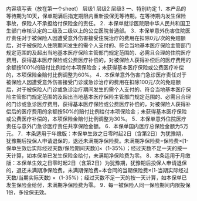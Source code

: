 内容填写表（放在第一个sheet）
	层级1	层级2	层级3
	一、特别约定
		1．本产品的等待期为10天，保单期满后指定期限内重新投保无等待期。在等待期内发生保险事故，保险人不承担给付保险金的责任。
		2．本保单就诊医院限中华人民共和国卫生部门审核认定的二级及二级以上的公立医院普通部。
		3．本保单意外伤害住院医疗责任对于被保险人因遭受意外伤害接受住院治疗的费用在扣除0元/次的免赔额后，对于被保险人住院期间发生的需个人支付的、符合当地基本医疗保险主管部门规定范围的及超出当地基本医疗保险主管部门规定范围的、必需且合理的住院医疗费用，获得基本医疗保险或公费医疗补偿的，对被保险人获得补偿后的医疗费用的余额按100%的赔付比例给付本项保险金；未获得基本医疗保险或公费医疗补偿的，本项保险金赔付比例调整为60%。
		4．本保单意外伤害门急诊医疗责任对于被保险人因遭受意外伤害接受门诊或急诊治疗的费用在扣除100元/次的免赔额后，对于被保险人门诊或急诊治疗期间发生的需个人支付的、符合当地基本医疗保险主管部门规定范围的及超出当地基本医疗保险主管部门规定范围的、必需且合理的门诊或急诊医疗费用，获得基本医疗保险或公费医疗补偿的，对被保险人获得补偿后的医疗费用的余额按50%的赔付比例给付本项保险金；未获得基本医疗保险或公费医疗补偿的，本项保险金赔付比例调整为30%。
		5．本保单意外住院医疗责任与意外门急诊医疗责任共享保险金额。
		6．本保单国内医疗总保险金额为5万元。
		7．本条适用于年缴版：本保单生效之日零时起2日（含第2日）为犹豫期，犹豫期后投保人申请退保的，退还未满期净保险费。未满期净保险费=保险费×[1-保单生效后实际经过天数/保险期间天数)]×（1-35%）；经过天数不足一天的按一天计算，如本保单已发生保险金给付，未满期净保险费为零。
		8．本条适用于月缴版：本保单生效之日零时起2日（含第2日）为犹豫期，犹豫期后投保人申请退保的，退还未满期净保险费。未满期保险费=本合同的当期保险费×(1-当期实际经过天数/当期实际天数) ×（1-35%）；经过天数不足一天的按一天计算，如本保单已发生保险金给付，未满期净保险费为零。
		9．每一被保险人同一保险期间内限投保1份，多投保无效。


